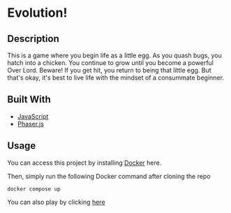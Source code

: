 # Evolution!

## Description
This is a game where you begin life as a little egg. As you quash bugs, you hatch into a chicken. You continue to grow until you become a powerful Over Lord. Beware! If you get hit, you return to being that little egg. But that's okay, it's best to live life with the mindset of a consummate beginner.

## Built With
* [JavaScript](https://www.javascript.com/)
* [Phaser.js](http://phaser.io/)

## Usage
You can access this project by installing [Docker](https://www.docker.com/) here.

Then, simply run the following Docker command after cloning the repo

``` docker compose up ```

You can also play by clicking [here](https://evolution-game-js.herokuapp.com/)




